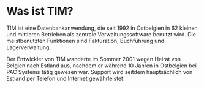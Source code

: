 # Was ist TIM? #

TIM ist eine Datenbankanwendung, die seit 1992 in Ostbelgien in 62 kleinen und mittleren Betrieben als zentrale Verwaltungssoftware benutzt wird. Die meistbenutzten Funktionen sind Fakturation, Buchführung und Lagerverwaltung.

Der Entwickler von TIM wanderte im Sommer 2001 wegen Heirat von Belgien nach Estland aus, nachdem er während 10 Jahren in Ostbelgien bei PAC Systems tätig gewesen war. Support wird seitdem hauptsächlich von Estland per Telefon und Internet gewährleistet.


